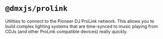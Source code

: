 # `@dmxjs/prolink`

Utilities to connect to the Pioneer DJ ProLink network. This allows you to build complex lighting systems that are time-synced to music playing from CDJs (and other ProLink compatible devices) really quickly.
